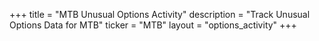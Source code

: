 +++
title = "MTB Unusual Options Activity"
description = "Track Unusual Options Data for MTB"
ticker = "MTB"
layout = "options_activity"
+++

